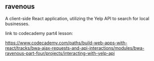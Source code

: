 ## ravenous

A client-side React application, utilizing the Yelp API to search for local businesses.

link to codecademy part4 lesson:

https://www.codecademy.com/paths/build-web-apps-with-react/tracks/bwa-ajax-requests-and-api-interactions/modules/bwa-ravenous-part-four/projects/interacting-with-yelp-api

